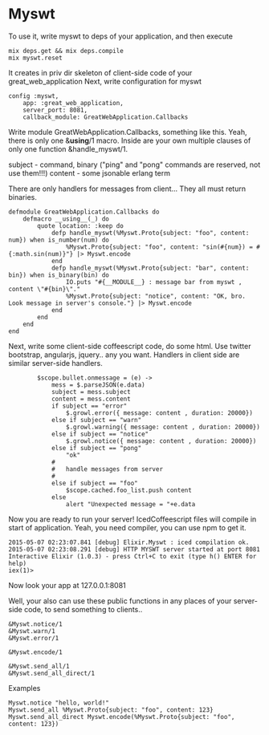 Myswt
=====

To use it, write myswt to deps of your application, and then execute

```
mix deps.get && mix deps.compile
mix myswt.reset
```

It creates in priv dir skeleton of client-side code of your great_web_application
Next, write configuration for myswt

```
config :myswt, 
	app: :great_web_application, 
	server_port: 8081, 
	callback_module: GreatWebApplication.Callbacks
```

Write module GreatWebApplication.Callbacks, something like this. Yeah, there is only one &__using__/1 macro. Inside are your own multiple clauses of only one function &handle_myswt/1. 

subject - command, binary ("ping" and "pong" commands are reserved, not use them!!!)
content - some jsonable erlang term

There are only handlers for messages from client... They all must return binaries.

```
defmodule GreatWebApplication.Callbacks do
	defmacro __using__(_) do
		quote location: :keep do
			defp handle_myswt(%Myswt.Proto{subject: "foo", content: num}) when is_number(num) do
				%Myswt.Proto{subject: "foo", content: "sin(#{num}) = #{:math.sin(num)}"} |> Myswt.encode
			end
			defp handle_myswt(%Myswt.Proto{subject: "bar", content: bin}) when is_binary(bin) do
				IO.puts "#{__MODULE__} : message bar from myswt , content \"#{bin}\"."
				%Myswt.Proto{subject: "notice", content: "OK, bro. Look message in server's console."} |> Myswt.encode
			end
		end
	end
end
```

Next, write some client-side coffeescript code, do some html. Use twitter bootstrap, angularjs, jquery.. any you want. Handlers in client side are similar server-side handlers.

```
		$scope.bullet.onmessage = (e) ->
			mess = $.parseJSON(e.data)
			subject = mess.subject
			content = mess.content
			if subject == "error" 
				$.growl.error({ message: content , duration: 20000})
			else if subject == "warn"
				$.growl.warning({ message: content , duration: 20000})
			else if subject == "notice"
				$.growl.notice({ message: content , duration: 20000})
			else if subject == "pong"
				"ok"
			#
			#	handle messages from server
			#
			else if subject == "foo"
				$scope.cached.foo_list.push content
			else
				alert "Unexpected message = "+e.data
```

Now you are ready to run your server! IcedCoffeescript files will compile in start of application. Yeah, you need compiler, you can use npm to get it. 

```
2015-05-07 02:23:07.841 [debug] Elixir.Myswt : iced compilation ok.
2015-05-07 02:23:08.291 [debug] HTTP MYSWT server started at port 8081
Interactive Elixir (1.0.3) - press Ctrl+C to exit (type h() ENTER for help)
iex(1)>
```

Now look your app at 127.0.0.1:8081

Well, your also can use these public functions in any places of your server-side code, to send something to clients..

```
&Myswt.notice/1
&Myswt.warn/1
&Myswt.error/1

&Myswt.encode/1

&Myswt.send_all/1
&Myswt.send_all_direct/1
```

Examples

```
Myswt.notice "hello, world!"
Myswt.send_all %Myswt.Proto{subject: "foo", content: 123}
Myswt.send_all_direct Myswt.encode(%Myswt.Proto{subject: "foo", content: 123})
```